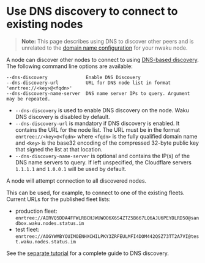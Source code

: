 # Use DNS discovery to connect to existing nodes

> **Note:** This page describes using DNS to discover other peers
and is unrelated to the [domain name configuration](./configure-domain.md) for your nwaku node.

A node can discover other nodes to connect to using [DNS-based discovery](../../tutorial/dns-disc.md).
The following command line options are available:

```
--dns-discovery              Enable DNS Discovery
--dns-discovery-url          URL for DNS node list in format 'enrtree://<key>@<fqdn>'
--dns-discovery-name-server  DNS name server IPs to query. Argument may be repeated.
```

- `--dns-discovery` is used to enable DNS discovery on the node.
Waku DNS discovery is disabled by default.
- `--dns-discovery-url` is mandatory if DNS discovery is enabled.
It contains the URL for the node list.
The URL must be in the format `enrtree://<key>@<fqdn>` where `<fqdn>` is the fully qualified domain name and `<key>` is the base32 encoding of the compressed 32-byte public key that signed the list at that location.
- `--dns-discovery-name-server` is optional and contains the IP(s) of the DNS name servers to query.
If left unspecified, the Cloudflare servers `1.1.1.1` and `1.0.0.1` will be used by default.

A node will attempt connection to all discovered nodes.

This can be used, for example, to connect to one of the existing fleets.
Current URLs for the published fleet lists:
- production fleet: `enrtree://AIRVQ5DDA4FFWLRBCHJWUWOO6X6S4ZTZ5B667LQ6AJU6PEYDLRD5O@sandbox.waku.nodes.status.im`
- test fleet: `enrtree://AOGYWMBYOUIMOENHXCHILPKY3ZRFEULMFI4DOM442QSZ73TT2A7VI@test.waku.nodes.status.im`

See the [separate tutorial](../../tutorial/dns-disc.md) for a complete guide to DNS discovery.
